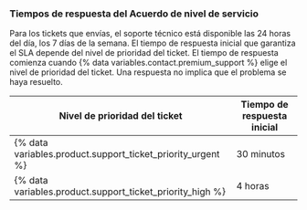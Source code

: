 ### Tiempos de respuesta del Acuerdo de nivel de servicio

Para los tickets que envías, el soporte técnico está disponible las 24 horas del día, los 7 días de la semana. El tiempo de respuesta inicial que garantiza el SLA depende del nivel de prioridad del ticket. El tiempo de respuesta comienza cuando {% data variables.contact.premium_support %} elige el nivel de prioridad del ticket. Una respuesta no implica que el problema se haya resuelto.

| Nivel de prioridad del ticket                                 | Tiempo de respuesta inicial |
| ------------------------------------------------------------- | --------------------------- |
| {% data variables.product.support_ticket_priority_urgent %} | 30 minutos                  |
| {% data variables.product.support_ticket_priority_high %}   | 4 horas                     |
